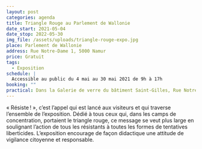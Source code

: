 ```yaml
---
layout: post
categories: agenda
title: Triangle Rouge au Parlement de Wallonie
date_start: 2021-05-04
date_stop: 2022-05-30
img_file: /assets/uploads/triangle-rouge-expo.jpg
place: Parlement de Wallonie
address: Rue Notre-Dame 1, 5000 Namur
price: Gratuit
tags:
  - Exposition
schedule: |
  Accessible au public du 4 mai au 30 mai 2021 de 9h à 17h
booking: ""
practical: Dans la Galerie de verre du bâtiment Saint-Gilles, Rue Notre-Dame 1, 5000 Namur
---
```

«&nbsp;Résiste !&nbsp;», c’est l’appel qui est lancé aux visiteurs et qui traverse l’ensemble de l’exposition. Dédié à tous ceux qui, dans les camps de concentration, portaient le triangle rouge, ce message se veut plus large en soulignant l’action de tous les résistants à toutes les formes de tentatives liberticides. L’exposition encourage de façon didactique une attitude de vigilance citoyenne et responsable.

